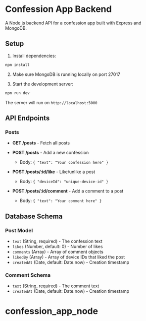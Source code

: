 # Confession App Backend

A Node.js backend API for a confession app built with Express and MongoDB.

## Setup

1. Install dependencies:
```bash
npm install
```

2. Make sure MongoDB is running locally on port 27017

3. Start the development server:
```bash
npm run dev
```

The server will run on `http://localhost:5000`

## API Endpoints

### Posts

- **GET /posts** - Fetch all posts
- **POST /posts** - Add a new confession
  - Body: `{ "text": "Your confession here" }`

- **POST /posts/:id/like** - Like/unlike a post
  - Body: `{ "deviceId": "unique-device-id" }`

- **POST /posts/:id/comment** - Add a comment to a post
  - Body: `{ "text": "Your comment here" }`

## Database Schema

### Post Model
- `text` (String, required) - The confession text
- `likes` (Number, default: 0) - Number of likes
- `comments` (Array) - Array of comment objects
- `likedBy` (Array) - Array of device IDs that liked the post
- `createdAt` (Date, default: Date.now) - Creation timestamp

### Comment Schema
- `text` (String, required) - The comment text
- `createdAt` (Date, default: Date.now) - Creation timestamp
# confession_app_node
